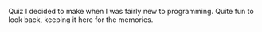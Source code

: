 Quiz I decided to make when I was fairly new to programming.
Quite fun to look back, keeping it here for the memories.
